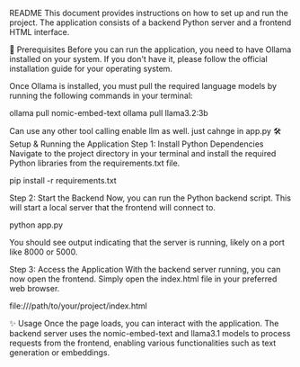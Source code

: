 README
This document provides instructions on how to set up and run the project. The application consists of a backend Python server and a frontend HTML interface.

🚀 Prerequisites
Before you can run the application, you need to have Ollama installed on your system. If you don't have it, please follow the official installation guide for your operating system.

Once Ollama is installed, you must pull the required language models by running the following commands in your terminal:

ollama pull nomic-embed-text
ollama pull llama3.2:3b 

Can use any other tool calling enable llm as well.
just cahnge in app.py
🛠️ Setup & Running the Application
Step 1: Install Python Dependencies
Navigate to the project directory in your terminal and install the required Python libraries from the requirements.txt file.

pip install -r requirements.txt

Step 2: Start the Backend
Now, you can run the Python backend script. This will start a local server that the frontend will connect to.

python app.py

You should see output indicating that the server is running, likely on a port like 8000 or 5000.

Step 3: Access the Application
With the backend server running, you can now open the frontend. Simply open the index.html file in your preferred web browser.

file:///path/to/your/project/index.html

✨ Usage
Once the page loads, you can interact with the application. The backend server uses the nomic-embed-text and llama3.1 models to process requests from the frontend, enabling various functionalities such as text generation or embeddings.
